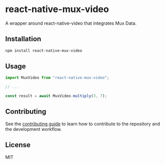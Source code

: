 # react-native-mux-video

A wrapper around react-native-video that integrates Mux Data.

## Installation

```sh
npm install react-native-mux-video
```

## Usage

```js
import MuxVideo from "react-native-mux-video";

// ...

const result = await MuxVideo.multiply(3, 7);
```

## Contributing

See the [contributing guide](CONTRIBUTING.md) to learn how to contribute to the repository and the development workflow.

## License

MIT

